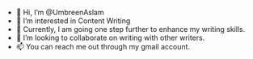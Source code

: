 - 👋 Hi, I’m @UmbreenAslam
- 👀 I’m interested in Content Writing
- 🌱 Currently, I am going one step further to enhance my writing skills.
- 💞️ I’m looking to collaborate on writing with other writers.
- 📫 You can reach me out through my gmail account. 

<!---
UmbreenAslam/UmbreenAslam is a ✨ special ✨ repository because its `README.md` (this file) appears on your GitHub profile.
You can click the Preview link to take a look at your changes.
--->
